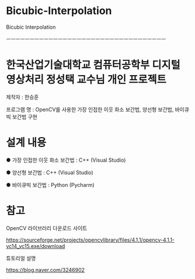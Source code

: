 # Bicubic-Interpolation
Bicubic Interpolation

ㅡㅡㅡㅡㅡㅡㅡㅡㅡㅡㅡㅡㅡㅡㅡㅡㅡㅡㅡㅡㅡㅡㅡㅡㅡㅡㅡㅡㅡㅡㅡㅡㅡㅡ

# 한국산업기술대학교 컴퓨터공학부 디지털 영상처리 정성택 교수님 개인 프로젝트

제작자 : 한승훈

프로그램 명 : OpenCV를 사용한 가장 인접한 이웃 화소 보간법, 양선형 보간법, 바이큐빅 보간법 구현

# 설계 내용

● 가장 인접한 이웃 화소 보간법 : C++ (Visual Studio)

● 양선형 보간법 : C++ (Visual Studio)

● 바이큐빅 보간법 : Python (Pycharm)

# 참고

OpenCV 라이브러리 다운로드 사이트

https://sourceforge.net/projects/opencvlibrary/files/4.1.1/opencv-4.1.1-vc14_vc15.exe/download

튜토리얼 설명

https://blog.naver.com/3246902
